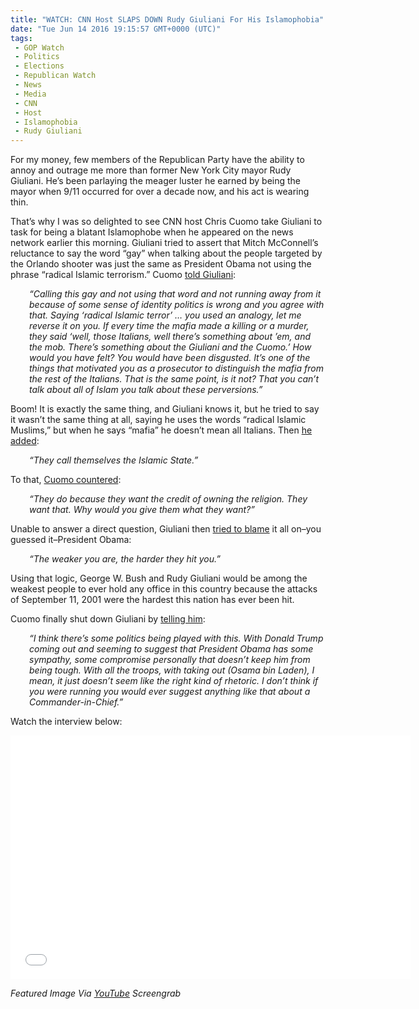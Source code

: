 ```yaml
---
title: "WATCH: CNN Host SLAPS DOWN Rudy Giuliani For His Islamophobia"
date: "Tue Jun 14 2016 19:15:57 GMT+0000 (UTC)"
tags: 
 - GOP Watch
 - Politics
 - Elections
 - Republican Watch
 - News
 - Media
 - CNN
 - Host
 - Islamophobia
 - Rudy Giuliani
---
```

<p><!-- Quick Adsense WordPress Plugin: http://quicksense.net/ --></p><p>For my money, few members of the Republican Party have the ability to annoy and outrage me more than former New York City mayor Rudy Giuliani. He&#x2019;s been parlaying the meager luster he earned by being the mayor when 9/11 occurred for over a decade now, and his act is wearing thin.</p><p>That&#x2019;s why I was so delighted to see CNN host Chris Cuomo take Giuliani to task for being a blatant Islamophobe when he appeared on the news network earlier this morning. Giuliani tried to assert that Mitch McConnell&#x2019;s reluctance to say the word &#x201C;gay&#x201D; when talking about the people targeted by the Orlando shooter was just the same as President Obama not using the phrase &#x201C;radical Islamic terrorism.&#x201D; Cuomo <a href="https://www.youtube.com/watch?v=6jzWmtk5Puc" onclick="__gaTracker(&apos;send&apos;, &apos;event&apos;, &apos;outbound-article&apos;, &apos;https://www.youtube.com/watch?v=6jzWmtk5Puc&apos;, &apos;told Giuliani&apos;);" target="_blank">told Giuliani</a>:</p><p style="padding-left: 30px;"><em>&#x201C;Calling this gay and not using that word and not running away from it because of some sense of identity politics is wrong and you agree with that. Saying &#x2018;radical Islamic terror&#x2019; &#x2026; you used an analogy, let me reverse it on you. If every time the mafia made a killing or a murder, they said &#x2018;well, those Italians, well there&#x2019;s something about &#x2019;em, and the mob. There&#x2019;s something about the Giuliani and the Cuomo.&#x2019; How would you have felt? You would have been disgusted. It&#x2019;s one of the things that motivated you as a prosecutor to distinguish the mafia from the rest of the Italians. That is the same point, is it not? That you can&#x2019;t talk about all of Islam you talk about these perversions.&#x201D;</em></p><p>Boom! It is exactly the same thing, and Giuliani knows it, but he tried to say it wasn&#x2019;t the same thing at all,&#xA0;saying he uses the words &#x201C;radical Islamic Muslims,&#x201D; but when he says &#x201C;mafia&#x201D; he doesn&#x2019;t mean all Italians. Then <a href="https://www.youtube.com/watch?v=6jzWmtk5Puc" onclick="__gaTracker(&apos;send&apos;, &apos;event&apos;, &apos;outbound-article&apos;, &apos;https://www.youtube.com/watch?v=6jzWmtk5Puc&apos;, &apos;he added&apos;);" target="_blank">he added</a>:</p><p style="padding-left: 30px;"><em>&#x201C;They call themselves the Islamic State.&#x201D;</em></p><p>To that, <a href="https://www.youtube.com/watch?v=6jzWmtk5Puc" onclick="__gaTracker(&apos;send&apos;, &apos;event&apos;, &apos;outbound-article&apos;, &apos;https://www.youtube.com/watch?v=6jzWmtk5Puc&apos;, &apos;Cuomo countered&apos;);" target="_blank">Cuomo countered</a>:</p><p style="padding-left: 30px;"><em>&#x201C;They do because they want the credit of owning the religion. They want that. Why would you give them what they want?&#x201D;</em></p><p>Unable to answer a direct question, Giuliani then <a href="https://www.youtube.com/watch?v=6jzWmtk5Puc" onclick="__gaTracker(&apos;send&apos;, &apos;event&apos;, &apos;outbound-article&apos;, &apos;https://www.youtube.com/watch?v=6jzWmtk5Puc&apos;, &apos;tried to blame&apos;);" target="_blank">tried to blame</a> it all on&#x2013;you guessed it&#x2013;President Obama:</p><p style="padding-left: 30px;"><em>&#x201C;The weaker you are, the harder they hit you.&#x201D;</em></p><p>Using that logic, George W. Bush and Rudy Giuliani would be among the weakest people to ever hold any office in this country because the attacks of September 11, 2001 were the hardest this nation has ever been hit.</p><p>Cuomo finally shut down Giuliani by <a href="https://www.youtube.com/watch?v=6jzWmtk5Puc" onclick="__gaTracker(&apos;send&apos;, &apos;event&apos;, &apos;outbound-article&apos;, &apos;https://www.youtube.com/watch?v=6jzWmtk5Puc&apos;, &apos;telling him&apos;);" target="_blank">telling him</a>:</p><p style="padding-left: 30px;"><em>&#x201C;I think there&#x2019;s some politics being played with this. With Donald Trump coming out and seeming to suggest that President Obama has some sympathy, some compromise personally that doesn&#x2019;t keep him from being tough. With all the troops, with taking out (Osama bin Laden), I mean, it just doesn&#x2019;t seem like the right kind of rhetoric. I don&#x2019;t think if you were running you would ever suggest anything like that about a Commander-in-Chief.&#x201D;</em></p><p>Watch the interview below:</p><p><!-- Quick Adsense WordPress Plugin: http://quicksense.net/ --></p><p><span class="embed-youtube" style="text-align:center; display: block;"><iframe class="youtube-player" type="text/html" width="640" height="390" src="//www.youtube.com/embed/6jzWmtk5Puc?version=3&amp;rel=1&amp;fs=1&amp;autohide=2&amp;showsearch=0&amp;showinfo=1&amp;iv_load_policy=1&amp;wmode=transparent" allowfullscreen="true" style="border:0;"></iframe></span></p><p><em>Featured Image Via <a href="https://www.youtube.com/watch?v=6jzWmtk5Puc" onclick="__gaTracker(&apos;send&apos;, &apos;event&apos;, &apos;outbound-article&apos;, &apos;https://www.youtube.com/watch?v=6jzWmtk5Puc&apos;, &apos;YouTube&apos;);" target="_blank">YouTube</a> Screengrab</em></p><div style="font-size:0px;height:0px;line-height:0px;margin:0;padding:0;clear:both"></div>